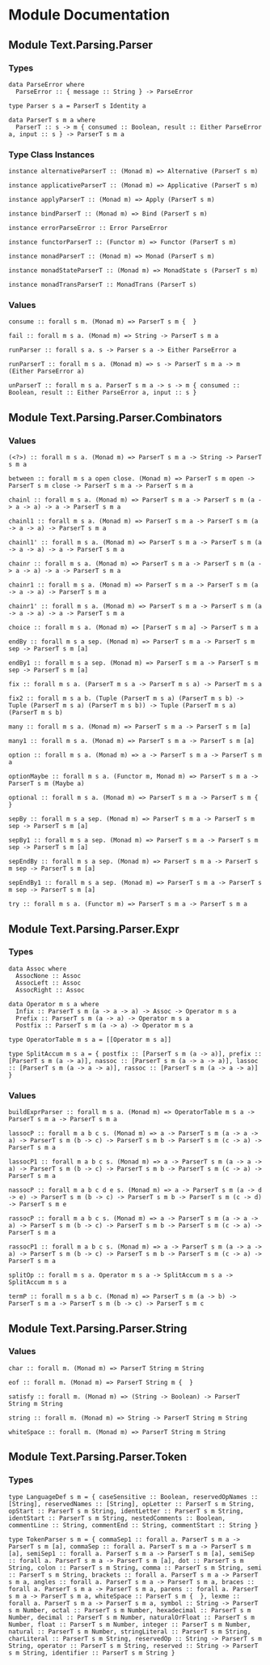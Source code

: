 # Module Documentation

## Module Text.Parsing.Parser

### Types

    data ParseError where
      ParseError :: { message :: String } -> ParseError

    type Parser s a = ParserT s Identity a

    data ParserT s m a where
      ParserT :: s -> m { consumed :: Boolean, result :: Either ParseError a, input :: s } -> ParserT s m a


### Type Class Instances

    instance alternativeParserT :: (Monad m) => Alternative (ParserT s m)

    instance applicativeParserT :: (Monad m) => Applicative (ParserT s m)

    instance applyParserT :: (Monad m) => Apply (ParserT s m)

    instance bindParserT :: (Monad m) => Bind (ParserT s m)

    instance errorParseError :: Error ParseError

    instance functorParserT :: (Functor m) => Functor (ParserT s m)

    instance monadParserT :: (Monad m) => Monad (ParserT s m)

    instance monadStateParserT :: (Monad m) => MonadState s (ParserT s m)

    instance monadTransParserT :: MonadTrans (ParserT s)


### Values

    consume :: forall s m. (Monad m) => ParserT s m {  }

    fail :: forall m s a. (Monad m) => String -> ParserT s m a

    runParser :: forall s a. s -> Parser s a -> Either ParseError a

    runParserT :: forall m s a. (Monad m) => s -> ParserT s m a -> m (Either ParseError a)

    unParserT :: forall m s a. ParserT s m a -> s -> m { consumed :: Boolean, result :: Either ParseError a, input :: s }


## Module Text.Parsing.Parser.Combinators

### Values

    (<?>) :: forall m s a. (Monad m) => ParserT s m a -> String -> ParserT s m a

    between :: forall m s a open close. (Monad m) => ParserT s m open -> ParserT s m close -> ParserT s m a -> ParserT s m a

    chainl :: forall m s a. (Monad m) => ParserT s m a -> ParserT s m (a -> a -> a) -> a -> ParserT s m a

    chainl1 :: forall m s a. (Monad m) => ParserT s m a -> ParserT s m (a -> a -> a) -> ParserT s m a

    chainl1' :: forall m s a. (Monad m) => ParserT s m a -> ParserT s m (a -> a -> a) -> a -> ParserT s m a

    chainr :: forall m s a. (Monad m) => ParserT s m a -> ParserT s m (a -> a -> a) -> a -> ParserT s m a

    chainr1 :: forall m s a. (Monad m) => ParserT s m a -> ParserT s m (a -> a -> a) -> ParserT s m a

    chainr1' :: forall m s a. (Monad m) => ParserT s m a -> ParserT s m (a -> a -> a) -> a -> ParserT s m a

    choice :: forall m s a. (Monad m) => [ParserT s m a] -> ParserT s m a

    endBy :: forall m s a sep. (Monad m) => ParserT s m a -> ParserT s m sep -> ParserT s m [a]

    endBy1 :: forall m s a sep. (Monad m) => ParserT s m a -> ParserT s m sep -> ParserT s m [a]

    fix :: forall m s a. (ParserT m s a -> ParserT m s a) -> ParserT m s a

    fix2 :: forall m s a b. (Tuple (ParserT m s a) (ParserT m s b) -> Tuple (ParserT m s a) (ParserT m s b)) -> Tuple (ParserT m s a) (ParserT m s b)

    many :: forall m s a. (Monad m) => ParserT s m a -> ParserT s m [a]

    many1 :: forall m s a. (Monad m) => ParserT s m a -> ParserT s m [a]

    option :: forall m s a. (Monad m) => a -> ParserT s m a -> ParserT s m a

    optionMaybe :: forall m s a. (Functor m, Monad m) => ParserT s m a -> ParserT s m (Maybe a)

    optional :: forall m s a. (Monad m) => ParserT s m a -> ParserT s m {  }

    sepBy :: forall m s a sep. (Monad m) => ParserT s m a -> ParserT s m sep -> ParserT s m [a]

    sepBy1 :: forall m s a sep. (Monad m) => ParserT s m a -> ParserT s m sep -> ParserT s m [a]

    sepEndBy :: forall m s a sep. (Monad m) => ParserT s m a -> ParserT s m sep -> ParserT s m [a]

    sepEndBy1 :: forall m s a sep. (Monad m) => ParserT s m a -> ParserT s m sep -> ParserT s m [a]

    try :: forall m s a. (Functor m) => ParserT s m a -> ParserT s m a


## Module Text.Parsing.Parser.Expr

### Types

    data Assoc where
      AssocNone :: Assoc
      AssocLeft :: Assoc
      AssocRight :: Assoc

    data Operator m s a where
      Infix :: ParserT s m (a -> a -> a) -> Assoc -> Operator m s a
      Prefix :: ParserT s m (a -> a) -> Operator m s a
      Postfix :: ParserT s m (a -> a) -> Operator m s a

    type OperatorTable m s a = [[Operator m s a]]

    type SplitAccum m s a = { postfix :: [ParserT s m (a -> a)], prefix :: [ParserT s m (a -> a)], nassoc :: [ParserT s m (a -> a -> a)], lassoc :: [ParserT s m (a -> a -> a)], rassoc :: [ParserT s m (a -> a -> a)] }


### Values

    buildExprParser :: forall m s a. (Monad m) => OperatorTable m s a -> ParserT s m a -> ParserT s m a

    lassocP :: forall m a b c s. (Monad m) => a -> ParserT s m (a -> a -> a) -> ParserT s m (b -> c) -> ParserT s m b -> ParserT s m (c -> a) -> ParserT s m a

    lassocP1 :: forall m a b c s. (Monad m) => a -> ParserT s m (a -> a -> a) -> ParserT s m (b -> c) -> ParserT s m b -> ParserT s m (c -> a) -> ParserT s m a

    nassocP :: forall m a b c d e s. (Monad m) => a -> ParserT s m (a -> d -> e) -> ParserT s m (b -> c) -> ParserT s m b -> ParserT s m (c -> d) -> ParserT s m e

    rassocP :: forall m a b c s. (Monad m) => a -> ParserT s m (a -> a -> a) -> ParserT s m (b -> c) -> ParserT s m b -> ParserT s m (c -> a) -> ParserT s m a

    rassocP1 :: forall m a b c s. (Monad m) => a -> ParserT s m (a -> a -> a) -> ParserT s m (b -> c) -> ParserT s m b -> ParserT s m (c -> a) -> ParserT s m a

    splitOp :: forall m s a. Operator m s a -> SplitAccum m s a -> SplitAccum m s a

    termP :: forall m s a b c. (Monad m) => ParserT s m (a -> b) -> ParserT s m a -> ParserT s m (b -> c) -> ParserT s m c


## Module Text.Parsing.Parser.String

### Values

    char :: forall m. (Monad m) => ParserT String m String

    eof :: forall m. (Monad m) => ParserT String m {  }

    satisfy :: forall m. (Monad m) => (String -> Boolean) -> ParserT String m String

    string :: forall m. (Monad m) => String -> ParserT String m String

    whiteSpace :: forall m. (Monad m) => ParserT String m String


## Module Text.Parsing.Parser.Token

### Types

    type LanguageDef s m = { caseSensitive :: Boolean, reservedOpNames :: [String], reservedNames :: [String], opLetter :: ParserT s m String, opStart :: ParserT s m String, identLetter :: ParserT s m String, identStart :: ParserT s m String, nestedComments :: Boolean, commentLine :: String, commentEnd :: String, commentStart :: String }

    type TokenParser s m = { commaSep1 :: forall a. ParserT s m a -> ParserT s m [a], commaSep :: forall a. ParserT s m a -> ParserT s m [a], semiSep1 :: forall a. ParserT s m a -> ParserT s m [a], semiSep :: forall a. ParserT s m a -> ParserT s m [a], dot :: ParserT s m String, colon :: ParserT s m String, comma :: ParserT s m String, semi :: ParserT s m String, brackets :: forall a. ParserT s m a -> ParserT s m a, angles :: forall a. ParserT s m a -> ParserT s m a, braces :: forall a. ParserT s m a -> ParserT s m a, parens :: forall a. ParserT s m a -> ParserT s m a, whiteSpace :: ParserT s m {  }, lexme :: forall a. ParserT s m a -> ParserT s m a, symbol :: String -> ParserT s m Number, octal :: ParserT s m Number, hexadecimal :: ParserT s m Number, decimal :: ParserT s m Number, naturalOrFloat :: ParserT s m Number, float :: ParserT s m Number, integer :: ParserT s m Number, natural :: ParserT s m Number, stringLiteral :: ParserT s m String, charLiteral :: ParserT s m String, reservedOp :: String -> ParserT s m String, operator :: ParserT s m String, reserved :: String -> ParserT s m String, identifier :: ParserT s m String }